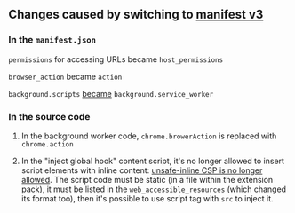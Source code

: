 
## Changes caused by switching to [manifest v3](https://developer.chrome.com/docs/extensions/mv3/intro/mv3-migration/)

### In the `manifest.json`

`permissions` for accessing URLs became `host_permissions`

`browser_action` became `action`

`background.scripts` [became](https://developer.chrome.com/docs/extensions/mv3/migrating_to_service_workers/) `background.service_worker`

### In the source code

1. In the background worker code, `chrome.browerAction` is replaced with `chrome.action`

2. In the "inject global hook" content script, it's no longer allowed to insert script elements with inline content: 
[unsafe-inline CSP is no longer allowed](https://developer.chrome.com/docs/extensions/mv3/intro/mv3-migration/#content-security-policy).
 The script code must be static (in a file within the extension pack), it must be listed in the `web_accessible_resources` (which changed its format too), then it's possible to use script tag with `src` to inject it.


